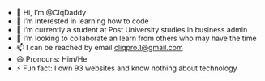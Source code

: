 - 👋 Hi, I’m @ClqDaddy
- 👀 I’m interested in learning how to code
- 🌱 I’m currently a student at Post University studies in business admin
- 💞️ I’m looking to collaborate an learn from others who may have the time
- 📫 I can be reached by email cliqpro.1@gmail.com
- 😄 Pronouns: Him/He
- ⚡ Fun fact: I own 93 websites and know nothing about technology

<!---
ClqDaddy/ClqDaddy is a ✨ special ✨ repository because its `README.md` (this file) appears on your GitHub profile.
You can click the Preview link to take a look at your changes.
--->
